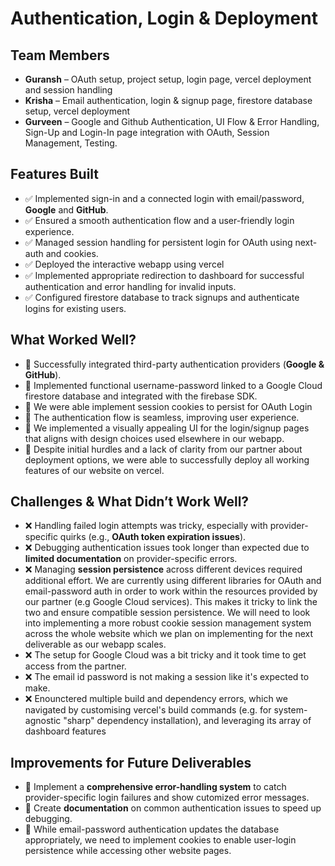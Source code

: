 # Authentication, Login & Deployment

## Team Members  
- **Guransh** – OAuth setup, project setup, login page, vercel deployment and session handling
- **Krisha** – Email authentication, login & signup page, firestore database setup, vercel deployment
- **Gurveen** – Google and Github Authentication, UI Flow & Error Handling, Sign-Up and Login-In page integration with OAuth, Session Management, Testing.  

## Features Built  
- ✅ Implemented sign-in and a connected login with email/password, **Google** and **GitHub**.  
- ✅ Ensured a smooth authentication flow and a user-friendly login experience.  
- ✅ Managed session handling for persistent login for OAuth using next-auth and cookies.  
- ✅ Deployed the interactive webapp using vercel 
- ✅ Implemented appropriate redirection to dashboard for successful authentication and error handling for invalid inputs. 
- ✅ Configured firestore database to track signups and authenticate logins for existing users. 

## What Worked Well?  
- 🎉 Successfully integrated third-party authentication providers (**Google & GitHub**).  
- 🎉 Implemented functional username-password linked to a Google Cloud firestore database and integrated with the firebase SDK. 
- 🎉 We were able implement session cookies to persist for OAuth Login
- 🎉 The authentication flow is seamless, improving user experience.
- 🎉 We implemented a visually appealing UI for the login/signup pages that aligns with design choices used elsewhere in our webapp. 
- 🎉 Despite initial hurdles and a lack of clarity from our partner about deployment options, we were able to successfully deploy all working features of our website on vercel. 

## Challenges & What Didn’t Work Well?  
- ❌ Handling failed login attempts was tricky, especially with provider-specific quirks (e.g., **OAuth token expiration issues**).  
- ❌ Debugging authentication issues took longer than expected due to **limited documentation** on provider-specific errors.  
- ❌ Managing **session persistence** across different devices required additional effort. We are currently using different libraries for OAuth and email-password auth in order to work within the resources provided by our partner (e.g Google Cloud services). This makes it tricky to link the two and ensure compatible session persistence. We will need to look into implementing a more robust cookie session management system across the whole website which we plan on implementing for the next deliverable as our webapp scales. 
- ❌ The setup for Google Cloud was a bit tricky and it took time to get access from the partner.
- ❌ The email id password is not making a session like it's expected to make.
- ❌ Enounctered multiple build and dependency errors, which we navigated by customising vercel's build commands (e.g. for system-agnostic "sharp" dependency installation), and leveraging its array of dashboard features


## Improvements for Future Deliverables  
- 📌 Implement a **comprehensive error-handling system** to catch provider-specific login failures and show cutomized error messages.  
- 📌 Create **documentation** on common authentication issues to speed up debugging.  
- 📌 While email-password authentication updates the database appropriately, we need to implement cookies to enable user-login persistence while accessing other website pages.
